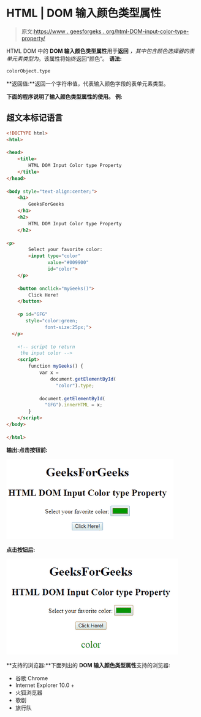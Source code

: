 # HTML | DOM 输入颜色类型属性

> 原文:[https://www . geesforgeks . org/html-DOM-input-color-type-property/](https://www.geeksforgeeks.org/html-dom-input-color-type-property/)

HTML DOM 中的 **DOM 输入颜色类型属性**用于**返回** *，其中包含颜色选择器的表单元素类型为*。该属性将始终返回“颜色”。
**语法:**

```html
colorObject.type 
```

**返回值:**返回一个字符串值，代表输入颜色字段的表单元素类型。

**下面的程序说明了输入颜色类型属性的使用。**
**例:**

## 超文本标记语言

```html
<!DOCTYPE html>
<html>

<head>
    <title>
        HTML DOM Input Color type Property
    </title>
</head>

<body style="text-align:center;">
    <h1>
        GeeksForGeeks
    </h1>
    <h2>
        HTML DOM Input Color type Property
    </h2>

<p>
        Select your favorite color:
        <input type="color"
               value="#009900"
               id="color">
    </p>

    <button onclick="myGeeks()">
        Click Here!
    </button>

    <p id="GFG"
       style="color:green;
              font-size:25px;">
  </p>

    <!-- script to return
     the input color -->
    <script>
        function myGeeks() {
            var x =
                document.getElementById(
                  "color").type;

            document.getElementById(
              "GFG").innerHTML = x;
        }
    </script>
</body>

</html>
```

**输出:点击按钮前:**

![](img/d51bf1ce7e82c8083d0a17265bdec022.png)

**点击按钮后:**

![](img/7076f61e01b70ce794694ae437179d6a.png)

**支持的浏览器:**下面列出的 **DOM 输入颜色类型属性**支持的浏览器:

*   谷歌 Chrome
*   Internet Explorer 10.0 +
*   火狐浏览器
*   歌剧
*   旅行队